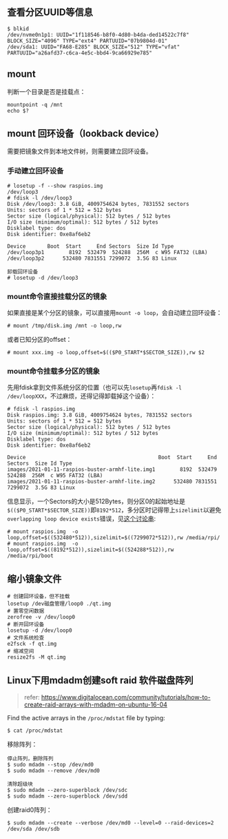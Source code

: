 ## 查看分区UUID等信息

```
$ blkid
/dev/nvme0n1p1: UUID="1f118546-b8f0-4d80-b4da-ded14522c7f8" BLOCK_SIZE="4096" TYPE="ext4" PARTUUID="07b9804d-01"
/dev/sda1: UUID="FA68-E285" BLOCK_SIZE="512" TYPE="vfat" PARTUUID="a26afd37-c6ca-4e5c-bbd4-9ca66929e785"
```

## mount

判断一个目录是否是挂载点：

```
mountpoint -q /mnt
echo $?
```

## mount 回环设备（lookback device）

需要把镜象文件到本地文件树，则需要建立回环设备。

### 手动建立回环设备

```
# losetup -f --show raspios.img
/dev/loop3
# fdisk -l /dev/loop3
Disk /dev/loop3: 3.8 GiB, 4009754624 bytes, 7831552 sectors
Units: sectors of 1 * 512 = 512 bytes
Sector size (logical/physical): 512 bytes / 512 bytes
I/O size (minimum/optimal): 512 bytes / 512 bytes
Disklabel type: dos
Disk identifier: 0xe8af6eb2

Device       Boot  Start     End Sectors  Size Id Type
/dev/loop3p1        8192  532479  524288  256M  c W95 FAT32 (LBA)
/dev/loop3p2      532480 7831551 7299072  3.5G 83 Linux

卸载回环设备
# losetup -d /dev/loop3
```



### mount命令直接挂载分区的镜象

如果直接是某个分区的镜象，可以直接用`mount -o loop`，会自动建立回环设备：

```
# mount /tmp/disk.img /mnt -o loop,rw
```

或者已知分区的offset：

```
# mount xxx.img -o loop,offset=$(($P0_START*$SECTOR_SIZE)),rw $2
```

### mount命令挂载多分区的镜象

先用fdisk拿到文件系统分区的位置（也可以先`losetup`再`fdisk -l /dev/loopXXX`，不过麻烦，还得记得卸载掉这个设备）：

```
# fdisk -l raspios.img
Disk raspios.img: 3.8 GiB, 4009754624 bytes, 7831552 sectors
Units: sectors of 1 * 512 = 512 bytes
Sector size (logical/physical): 512 bytes / 512 bytes
I/O size (minimum/optimal): 512 bytes / 512 bytes
Disklabel type: dos
Disk identifier: 0xe8af6eb2

Device                                           Boot  Start     End Sectors  Size Id Type
images/2021-01-11-raspios-buster-armhf-lite.img1        8192  532479  524288  256M  c W95 FAT32 (LBA)
images/2021-01-11-raspios-buster-armhf-lite.img2      532480 7831551 7299072  3.5G 83 Linux
```

信息显示，一个Sectors的大小是512Bytes，则分区0的起始地址是`$(($P0_START*$SECTOR_SIZE))`即`8192*512`，多分区时记得带上`sizelimit`以避免`overlapping loop device exists`错误，见[这个讨论串](https://www.raspberrypi.org/forums/viewtopic.php?t=190154):

```
# mount raspios.img  -o loop,offset=$((532480*512)),sizelimit=$((7299072*512)),rw /media/rpi/
# mount raspios.img  -o loop,offset=$((8192*512)),sizelimit=$((524288*512)),rw  /media/rpi/boot
```



## 缩小镜象文件

```
# 创建回环设备，但不挂载
losetup /dev磁盘管理/loop0 ./qt.img
# 置零空闲数据
zerofree -v /dev/loop0
# 断开回环设备
losetup -d /dev/loop0
# 文件系统检查
e2fsck -f qt.img
# 缩减空间
resize2fs -M qt.img
```



## Linux下用mdadm创建soft raid 软件磁盘阵列

> refer: https://www.digitalocean.com/community/tutorials/how-to-create-raid-arrays-with-mdadm-on-ubuntu-16-04

Find the active arrays in the `/proc/mdstat` file by typing:

```
$ cat /proc/mdstat
```

移除阵列：

```
停止阵列，删除阵列
$ sudo mdadm --stop /dev/md0
$ sudo mdadm --remove /dev/md0

清除超级块
$ sudo mdadm --zero-superblock /dev/sdc
$ sudo mdadm --zero-superblock /dev/sdd
```

创建raid0阵列：

```
$ sudo mdadm --create --verbose /dev/md0 --level=0 --raid-devices=2 /dev/sda /dev/sdb
```

